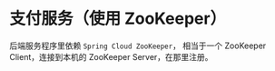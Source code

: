 # 支付服务（使用 ZooKeeper）

后端服务程序里依赖 `Spring Cloud ZooKeeper`，
相当于一个 ZooKeeper Client，连接到本机的 ZooKeeper Server，在那里注册。